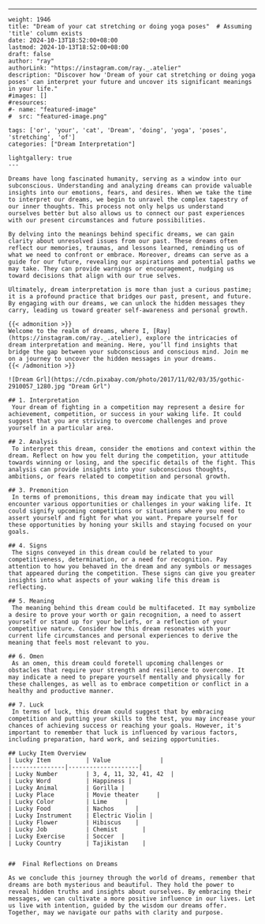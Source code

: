---
    weight: 1946
    title: "Dream of your cat stretching or doing yoga poses"  # Assuming 'title' column exists
    date: 2024-10-13T18:52:00+08:00
    lastmod: 2024-10-13T18:52:00+08:00
    draft: false
    author: "ray"
    authorLink: "https://instagram.com/ray._.atelier"
    description: "Discover how 'Dream of your cat stretching or doing yoga poses' can interpret your future and uncover its significant meanings in your life."
    #images: []
    #resources:
    #- name: "featured-image"
    #  src: "featured-image.png"
    
    tags: ['or', 'your', 'cat', 'Dream', 'doing', 'yoga', 'poses', 'stretching', 'of']
    categories: ["Dream Interpretation"]
    
    lightgallery: true
    ---
    
    Dreams have long fascinated humanity, serving as a window into our subconscious. Understanding and analyzing dreams can provide valuable insights into our emotions, fears, and desires. When we take the time to interpret our dreams, we begin to unravel the complex tapestry of our inner thoughts. This process not only helps us understand ourselves better but also allows us to connect our past experiences with our present circumstances and future possibilities.
    
    By delving into the meanings behind specific dreams, we can gain clarity about unresolved issues from our past. These dreams often reflect our memories, traumas, and lessons learned, reminding us of what we need to confront or embrace. Moreover, dreams can serve as a guide for our future, revealing our aspirations and potential paths we may take. They can provide warnings or encouragement, nudging us toward decisions that align with our true selves.
    
    Ultimately, dream interpretation is more than just a curious pastime; it is a profound practice that bridges our past, present, and future. By engaging with our dreams, we can unlock the hidden messages they carry, leading us toward greater self-awareness and personal growth.
    
    {{< admonition >}}
    Welcome to the realm of dreams, where I, [Ray](https://instagram.com/ray._.atelier), explore the intricacies of dream interpretation and meaning. Here, you’ll find insights that bridge the gap between your subconscious and conscious mind. Join me on a journey to uncover the hidden messages in your dreams.
    {{< /admonition >}}
    
    ![Dream Grl](https://cdn.pixabay.com/photo/2017/11/02/03/35/gothic-2910057_1280.jpg "Dream Grl")
    
    ## 1. Interpretation
     Your dream of fighting in a competition may represent a desire for achievement, competition, or success in your waking life. It could suggest that you are striving to overcome challenges and prove yourself in a particular area.
    
    ## 2. Analysis
     To interpret this dream, consider the emotions and context within the dream. Reflect on how you felt during the competition, your attitude towards winning or losing, and the specific details of the fight. This analysis can provide insights into your subconscious thoughts, ambitions, or fears related to competition and personal growth.
    
    ## 3. Premonition
     In terms of premonitions, this dream may indicate that you will encounter various opportunities or challenges in your waking life. It could signify upcoming competitions or situations where you need to assert yourself and fight for what you want. Prepare yourself for these opportunities by honing your skills and staying focused on your goals.
    
    ## 4. Signs
     The signs conveyed in this dream could be related to your competitiveness, determination, or a need for recognition. Pay attention to how you behaved in the dream and any symbols or messages that appeared during the competition. These signs can give you greater insights into what aspects of your waking life this dream is reflecting.
    
    ## 5. Meaning
     The meaning behind this dream could be multifaceted. It may symbolize a desire to prove your worth or gain recognition, a need to assert yourself or stand up for your beliefs, or a reflection of your competitive nature. Consider how this dream resonates with your current life circumstances and personal experiences to derive the meaning that feels most relevant to you.
    
    ## 6. Omen
     As an omen, this dream could foretell upcoming challenges or obstacles that require your strength and resilience to overcome. It may indicate a need to prepare yourself mentally and physically for these challenges, as well as to embrace competition or conflict in a healthy and productive manner.
    
    ## 7. Luck
     In terms of luck, this dream could suggest that by embracing competition and putting your skills to the test, you may increase your chances of achieving success or reaching your goals. However, it's important to remember that luck is influenced by various factors, including preparation, hard work, and seizing opportunities.
    
    ## Lucky Item Overview
    | Lucky Item          | Value              |
    |---------------|--------------------|
    | Lucky Number        | 3, 4, 11, 32, 41, 42  |
    | Lucky Word          | Happiness |
    | Lucky Animal        | Gorilla |
    | Lucky Place         | Movie theater     |
    | Lucky Color         | Lime     |
    | Lucky Food          | Nachos      |
    | Lucky Instrument    | Electric Violin |
    | Lucky Flower        | Hibiscus    |
    | Lucky Job           | Chemist       |
    | Lucky Exercise      | Soccer  |
    | Lucky Country       | Tajikistan    |
    
    
    ##  Final Reflections on Dreams
    
    As we conclude this journey through the world of dreams, remember that dreams are both mysterious and beautiful. They hold the power to reveal hidden truths and insights about ourselves. By embracing their messages, we can cultivate a more positive influence in our lives. Let us live with intention, guided by the wisdom our dreams offer. Together, may we navigate our paths with clarity and purpose.
    